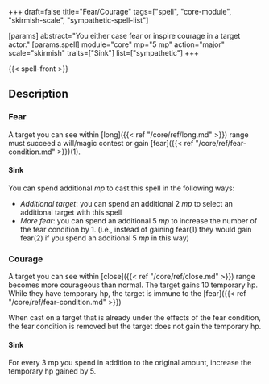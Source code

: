 +++
draft=false
title="Fear/Courage"
tags=["spell", "core-module", "skirmish-scale", "sympathetic-spell-list"]

[params]
  abstract="You either case fear or inspire courage in a target actor."
  [params.spell]
    module="core"
    mp="5 mp"
    action="major"
    scale="skirmish"
    traits=["Sink"]
    list=["sympathetic"]
+++

{{< spell-front >}}

## Description

### Fear

A target you can see within [long]({{< ref "/core/ref/long.md" >}}) range must succeed a will/magic contest or gain [fear]({{< ref "/core/ref/fear-condition.md" >}})(1).

#### Sink

You can spend additional *mp* to cast this spell in the following ways:

- *Additional target*: you can spend an additional 2 *mp* to select an additional target with this spell
- *More fear*: you can spend an additional 5 *mp* to increase the number of the fear condition by 1. (i.e., instead of gaining fear(1) they would gain fear(2) if you spend an additional 5 *mp* in this way)

### Courage

A target you can see within [close]({{< ref "/core/ref/close.md" >}}) range becomes more courageous than normal. The target gains 10 temporary hp. While they have temporary hp, the target is immune to the [fear]({{< ref "/core/ref/fear-condition.md" >}})

When cast on a target that is already under the effects of the fear condition, the fear condition is removed but the target does not gain the temporary hp.

#### Sink

For every 3 mp you spend in addition to the original amount, increase the temporary hp gained by 5.
